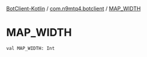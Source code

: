 [BotClient-Kotlin](../index.md) / [com.n9mtq4.botclient](index.md) / [MAP_WIDTH](.)


# MAP_WIDTH

`val MAP_WIDTH: Int`


